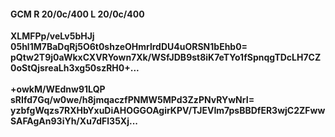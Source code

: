 #### GCM R 20/0c/400 L 20/0c/400
**XLMFPp/veLv5bHJj**<br/>**05hl1M7BaDqRj5O6t0shzeOHmrlrdDU4uORSN1bEhb0=**<br/>**pQtw2T9j0aWkxCXVRYown7Xk/WSfJDB9st8iK7eTYo1fSpnqgTDcLH7CZ0oStQjsreaLh3xg50szRH0+...**<br/><br/>
**+owkM/WEdnw91LQP**<br/>**sRIfd7Gq/w0we/h8jmqaczfPNMW5MPd3ZzPNvRYwNrI=**<br/>**yzbfgWqzs7RXHbYxuDiAHOGGOAgirKPV/TJEVIm7psBBDfER3wjC2ZFwwSAFAgAn93iYh/Xu7dFl35Xj...**